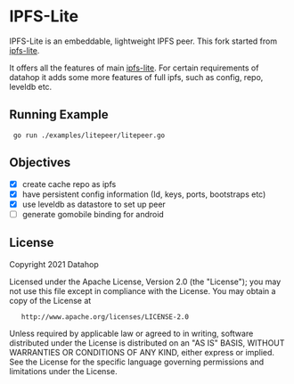 # IPFS-Lite

IPFS-Lite is an embeddable, lightweight IPFS peer. This fork started from [ipfs-lite](https://github.com/hsanjuan/ipfs-lite).

It offers all the features of main [ipfs-lite](https://github.com/hsanjuan/ipfs-lite). For certain requirements of datahop 
it adds some more features of full ipfs, such as config, repo, leveldb etc.

## Running Example

```
 go run ./examples/litepeer/litepeer.go
```

## Objectives

* [x] create cache repo as ipfs
* [x] have persistent config information (Id, keys, ports, bootstraps etc)
* [x] use leveldb as datastore to set up peer
* [ ] generate gomobile binding for android

## License

Copyright 2021 Datahop

Licensed under the Apache License, Version 2.0 (the "License");
you may not use this file except in compliance with the License.
You may obtain a copy of the License at

       http://www.apache.org/licenses/LICENSE-2.0

Unless required by applicable law or agreed to in writing, software
distributed under the License is distributed on an "AS IS" BASIS,
WITHOUT WARRANTIES OR CONDITIONS OF ANY KIND, either express or implied.
See the License for the specific language governing permissions and
limitations under the License.